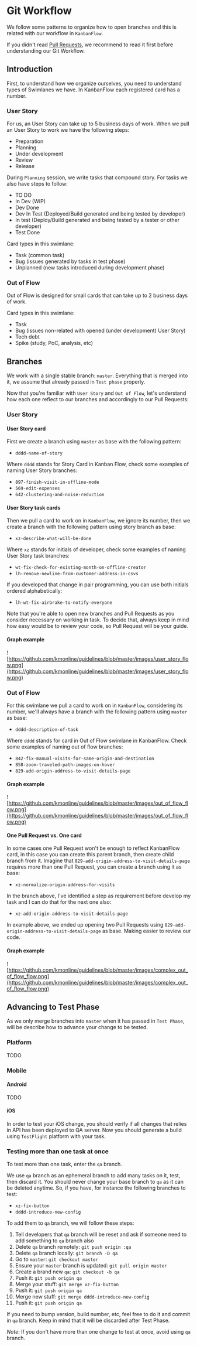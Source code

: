 Git Workflow
============

We follow some patterns to organize how to open branches and this is related with our workflow in `KanbanFlow`.

If you didn't read [Pull Requests](https://github.com/kmonline/guidelines/blob/master/resources/pull_requests.md), we recommend to read it first before understanding our Git Workflow.

## Introduction

First, to understand how we organize ourselves, you need to understand types of Swimlanes we have. In KanbanFlow each registered card has a number.

### User Story

For us, an User Story can take up to 5 business days of work. When we pull an User Story to work we have the following steps:

* Preparation
* Planning
* Under development
* Review
* Release

During `Planning` session, we write tasks that compound story. For tasks we also have steps to follow:

* TO DO
* In Dev (WIP)
* Dev Done
* Dev In Test (Deployed/Build generated and being tested by developer)
* In test (Deploy/Build generated and being tested by a tester or other developer)
* Test Done

Card types in this swimlane:

* Task (common task)
* Bug (issues generated by tasks in test phase)
* Unplanned (new tasks introduced during development phase)

### Out of Flow

Out of Flow is designed for small cards that can take up to 2 business days of work.

Card types in this swimlane:

* Task
* Bug (issues non-related with opened (under development) User Story)
* Tech debt
* Spike (study, PoC, analysis, etc)

## Branches

We work with a single stable branch: `master`. Everything that is merged into it, we assume that already passed in `Test phase` properly.

Now that you're familiar with `User Story` and `Out of Flow`, let's understand how each one reflect to our branches and accordingly to our Pull Requests:

### User Story

#### User Story card

First we create a branch using `master` as base with the following pattern:

* `dddd-name-of-story`

Where `dddd` stands for Story Card in Kanban Flow, check some examples of naming User Story branches:

* `897-finish-visit-in-offline-mode`
* `569-edit-expenses`
* `642-clustering-and-noise-reduction`

#### User Story task cards

Then we pull a card to work on in `KanbanFlow`, we ignore its number, then we create a branch with the following pattern using story branch as base:

* `xz-describe-what-will-be-done`

Where `xz` stands for initials of developer, check some examples of naming User Story task branches:

* `wt-fix-check-for-existing-month-on-offline-creator`
* `lh-remove-newline-from-customer-address-in-csvs`

If you developed that change in pair programming, you can use both initials ordered alphabetically:

* `lh-wt-fix-airbrake-to-notify-everyone`

Note that you're able to open new branches and Pull Requests as you consider necessary on working in task. To decide that, always keep in mind how easy would be to review your code, so Pull Request will be your guide.

#### Graph example

![https://github.com/kmonline/guidelines/blob/master/images/user_story_flow.png](https://github.com/kmonline/guidelines/blob/master/images/user_story_flow.png)

### Out of Flow

For this swimlane we pull a card to work on in `KanbanFlow`, considering its number, we'll always have a branch with the following pattern using `master` as base:

* `dddd-description-of-task`

Where `dddd` stands for card in Out of Flow swimlane in KanbanFlow. Check some examples of naming out of flow branches:

* `842-fix-manual-visits-for-same-origin-and-destination`
* `858-zoom-traveled-path-images-on-hover`
* `829-add-origin-address-to-visit-details-page`

#### Graph example

![https://github.com/kmonline/guidelines/blob/master/images/out_of_flow_flow.png](https://github.com/kmonline/guidelines/blob/master/images/out_of_flow_flow.png)

#### One Pull Request vs. One card

In some cases one Pull Request won't be enough to reflect KanbanFlow card, in this case you can create this parent branch, then create child branch from it. Imagine that `829-add-origin-address-to-visit-details-page` requires more than one Pull Request, you can create a branch using it as base:

* `xz-normalize-origin-address-for-visits`

In the branch above, I've identified a step as requirement before develop my task and I can do that for the next one also:

* `xz-add-origin-address-to-visit-details-page`

In example above, we ended up opening two Pull Requests using `829-add-origin-address-to-visit-details-page` as base. Making easier to review our code.

#### Graph example

![https://github.com/kmonline/guidelines/blob/master/images/complex_out_of_flow_flow.png](https://github.com/kmonline/guidelines/blob/master/images/complex_out_of_flow_flow.png)

## Advancing to Test Phase

As we only merge branches into `master` when it has passed in `Test Phase`, will be describe how to advance your change to be tested.

### Platform

TODO

### Mobile

#### Android

TODO

#### iOS

In order to test your iOS change, you should verify if all changes that relies in API has been deployed to QA server. Now you should generate a build using `TestFlight` platform with your task.

### Testing more than one task at once

To test more than one task, enter the `qa` branch.

We use `qa` branch as an ephemeral branch to add many tasks on it, test, then discard it. You should never change your base branch to `qa` as it can be deleted anytime. So, if you have, for instance the following branches to test:

* `xz-fix-button`
* `dddd-introduce-new-config`

To add them to `qa` branch, we will follow these steps:

1. Tell developers that `qa` branch will be reset and ask if someone need to add something to `qa` branch also
2. Delete `qa` branch remotely: `git push origin :qa`
3. Delete `qa` branch locally: `git branch -D qa`
4. Go to `master`: `git checkout master`
5. Ensure your `master` branch is updated: `git pull origin master`
6. Create a brand new `qa`: `git checkout -b qa`
7. Push it: `git push origin qa`
8. Merge your stuff: `git merge xz-fix-button`
9. Push it: `git push origin qa`
10. Merge new stuff: `git merge dddd-introduce-new-config`
11. Push it: `git push origin qa`

If you need to bump version, build number, etc, feel free to do it and commit in `qa` branch. Keep in mind that it will be discarded after Test Phase.

*Note*: If you don't have more than one change to test at once, avoid using `qa` branch.
